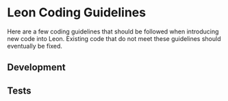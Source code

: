 Leon Coding Guidelines
======================

Here are a few coding guidelines that should be followed when introducing new
code into Leon. Existing code that do not meet these guidelines should eventually
be fixed.

Development
-----------



Tests
-----

